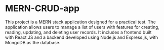 # MERN-CRUD-app
This project is a MERN stack application designed for a practical test. The application allows users to manage a list of users with features for creating, reading, updating, and deleting user records. It includes a frontend built with React JS and a backend developed using Node.js and Express.js, with MongoDB as the database.
